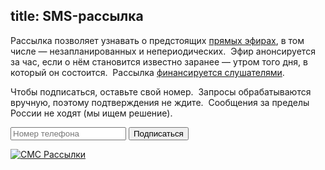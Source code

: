 title: SMS-рассылка
---
Рассылка позволяет узнавать о предстоящих [прямых эфирах](/live/), в том числе —
незапланированных и непериодических.  Эфир анонсируется за час, если о нём
становится известно заранее — утром того дня, в который он состоится.  Рассылка
[финансируется слушателями](/support/donate/).

Чтобы подписаться, оставьте свой номер.  Запросы обрабатываются вручную, поэтому
подтверждения не ждите.  Сообщения за пределы России не ходят (мы ищем решение).

<form method="post" action="https://dead-channel-news.appspot.com/feedback">
<input type="hidden" name="back" value="http://www.tmradio.net/live/sms/"/>
<input type="hidden" name="site" value="tmradio.net/live"/>
<input type="hidden" name="from" value="live@tmradio.net"/>
<input type="text" name="text" placeholder="Номер телефона"/> <input type="submit" value="Подписаться"/>
</form>

<a href="http://sms.ru/" title="СМС Рассылки"><img src="http://sms.ru/i/88x31-white.png" alt="СМС Рассылки"></a>
